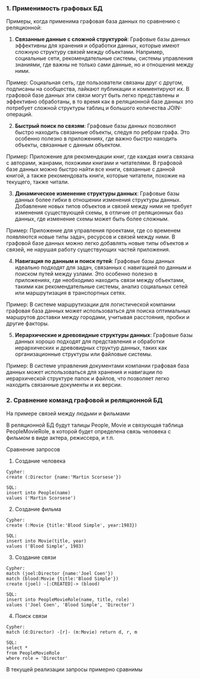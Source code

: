 ### 1. Применимость графовых БД


Примеры, когда применима графовая база данных по сравнению с реляционной:

1. **Связанные данные с сложной структурой**: 
Графовые базы данных эффективны для хранения и обработки данных, 
которые имеют сложную структуру связей между объектами. 
Например, социальные сети, рекомендательные системы, системы управления знаниями, 
где важны не только сами данные, но и отношения между ними.

Пример: Социальная сеть, где пользователи связаны друг с другом, подписаны на сообщества, 
лайкают публикации и комментируют их. 
В графовой базе данных эти связи могут быть легко представлены и эффективно обработаны, 
в то время как в реляционной базе данных это потребует сложной структуры таблиц и 
большого количества JOIN-операций.

2. **Быстрый поиск по связям**: 
Графовые базы данных позволяют быстро находить связанные объекты, следуя по ребрам графа. 
Это особенно полезно в приложениях, где важно быстро находить объекты, связанные с данным объектом.

Пример: Приложение для рекомендации книг, где каждая книга связана с авторами, жанрами, 
похожими книгами и читателями. В графовой базе данных можно быстро найти все книги, 
связанные с данной книгой, а также рекомендовать книги, которые читатели, 
похожие на текущего, также читали.

3. **Динамическое изменение структуры данных**: 
Графовые базы данных более гибки в отношении изменения структуры данных. 
Добавление новых типов объектов и связей между ними не требует изменения существующей схемы,
в отличие от реляционных баз данных, где изменение схемы может быть более сложным.

Пример: Приложение для управления проектами, где со временем появляются новые типы задач,
ресурсов и связей между ними. В графовой базе данных можно легко добавлять новые типы 
объектов и связей, не нарушая работу существующих частей приложения.

4. **Навигация по данным и поиск путей**:
Графовые базы данных идеально подходят для задач, связанных с навигацией по данным и 
поиском путей между узлами. Это особенно полезно в приложениях, где необходимо находить 
связи между объектами, такими как рекомендательные системы, анализ социальных сетей или 
маршрутизация в транспортных сетях.

Пример: В системе маршрутизации для логистической компании графовая база данных может 
использоваться для поиска оптимальных маршрутов доставки между городами, 
учитывая расстояния, пробки и другие факторы.

5. **Иерархические и древовидные структуры данных**:
Графовые базы данных хорошо подходят для представления и обработки иерархических и 
древовидных структур данных, таких как организационные структуры или файловые системы.

Пример: В системе управления документами компании графовая база данных может 
использоваться для хранения и навигации по иерархической структуре папок и файлов, 
что позволяет легко находить связанные документы и их версии.


### 2. Сравнение команд графовой и реляционной БД 

На примере связей между людьми и фильмами

В реляционной БД будут талицы People, Movie и связующая таблица PeopleMovieRole, 
в которой будет определена связь человека с фильмом в виде актера, режиссера, и т.п.

Сравнение запросов

1. Создание человека
```
Cypher: 
create (:Director {name:'Martin Scorsese'})

SQL: 
insert into People(name) 
values ('Martin Scorsese')
```

2. Создание фильма
```
Cypher: 
create (:Movie {title:'Blood Simple', year:1983})

SQL: 
insert into Movie(title, year) 
values ('Blood Simple', 1983)
```

3. Создание связи
```
Cypher:
match (joel:Director {name:'Joel Coen'})
match (blood:Movie {title:'Blood Simple'})
create (joel) -[:CREATED]-> (blood)

SQL: 
insert into PeopleMovieRole(name, title, role) 
values ('Joel Coen', 'Blood Simple', 'Director')

```

4. Поиск связи
```
Cypher:
match (d:Director) -[r]- (m:Movie) return d, r, m

SQL:
select *
from PeopleMovieRole
where role = 'Director'
```

В текущей реализации запросы примерно сравнимы

